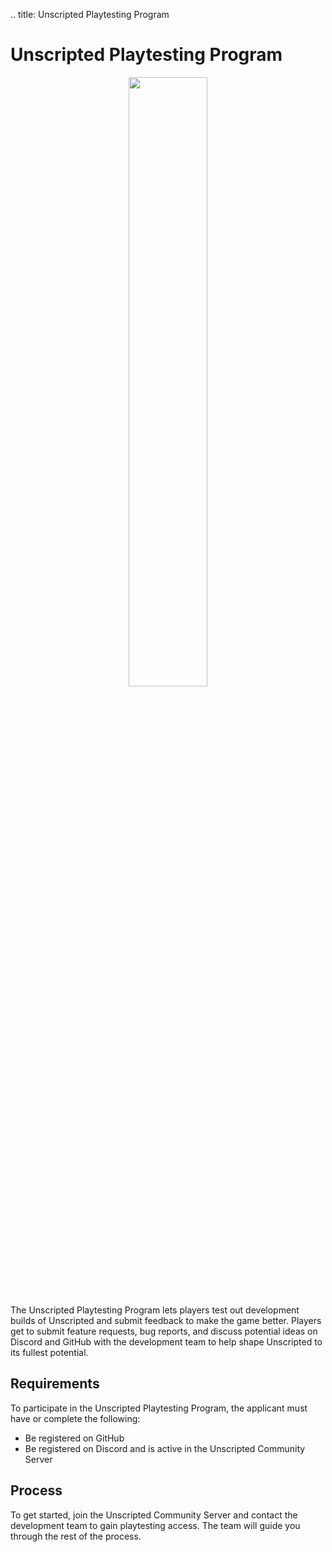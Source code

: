 .. title: Unscripted Playtesting Program

# Unscripted Playtesting Program

<div style="text-align:center;">
    <img src="/assets/img/playtest.png" style="width:50%;"/>
</div>

The Unscripted Playtesting Program lets players test out development builds of Unscripted and submit feedback to make the game better. Players get to submit feature requests, bug reports, and discuss potential ideas on Discord and GitHub with the development team to help shape Unscripted to its fullest potential.

## Requirements

To participate in the Unscripted Playtesting Program, the applicant must have or complete the following:

- Be registered on GitHub
- Be registered on Discord and is active in the Unscripted Community Server

## Process

To get started, join the Unscripted Community Server and contact the development team to gain playtesting access. The team will guide you through the rest of the process.
